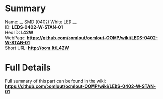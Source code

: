 
Summary
=================
  
Name: __ SMD (0402) White LED __    
ID: __LEDS-0402-W-STAN-01__   
Hex ID: __L42W__   
WebPage: __https://github.com/oomlout/oomlout-OOMP/wiki/LEDS-0402-W-STAN-01__   
Short URL: __http://oom.lt/L42W__   

Full Details
==========================
Full summary of this part can be found in the wiki:   
__https://github.com/oomlout/oomlout-OOMP/wiki/LEDS-0402-W-STAN-01__    

